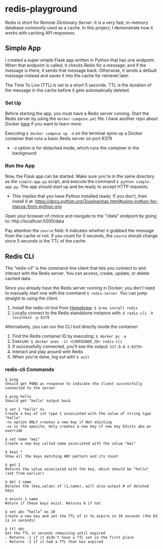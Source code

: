 # redis-playground

Redis is short for _Remote Dictionary Server_. It is a very fast, in-memory database commonly used as a cache. 
In this project, I demonstrate how it works with caching API responses. 

## Simple App
I created a super simple Flask app written in Python that has one endpoint. When that endpoint is called, it checks Redis for a message, and if the message is there, it sends that message back. Otherwise, it sends a default message instead and saves it into the cache for retrievel later.

The Time To Live (TTL) is set to a short 5 seconds. TTL is the duration of the message in the cache before it gets automatically
deleted.

### Set Up
Before starting the app, you must have a Redis server running. Start the Redis server by using the `docker-compose.yml` 
file. I have another repo about Docker [here](https://github.com/mai-thao/docker-playground) if you want to learn more.

Executing `$ docker compose up -d` on the terminal spins up a Docker container that runs a basic Redis server on port 6379
    
* `-d` option is for detached mode, which runs the container in the background

### Run the App
Now, the Flask app can be started. Make sure you're in the same directory as the `simple-app.py` script, and execute the command
`$ python simple-app.py`. The app should start up and be ready to accept HTTP requests.

* This implies that you have Python installed ready. If you don't, then install it at: https://docs.python.org/3/using/mac.html#using-python-for-macos-from-python-org

Open your browser of choice and navigate to the "/data" endpoint by going to: http://localhost:5000/data

Pay attention the `source` field. It indicates whether it grabbed the message from the cache or not. If you count for 5 
seconds, the `source` should change since 5 seconds is the TTL of the cache.

## Redis CLI
The "redis-cli" is the command-line client that lets you connect to and interact with the Redis server. You can access, create, update, or delete cached data. 

Since you already have the Redis server running in Docker, you don't need to manually start one with the command `$ redis-server`.  You can jump straight to using the client.

1) Install the redis-cli tool from [Homebrew](https://brew.sh/): `$ brew install redis`
2) Locally connect to the Redis standalone instance with: `$ redis-cli -h localhost -p 6379`

Alternatively, you can run the CLI tool directly inside the container:
1) Find the Redis container ID by executing: `$ docker ps -a`
2) Execute: `$ docker exec -it <CONTAINER_ID> redis-cli`
3) If successfully connected, you'll see the output: `127.0.0.1:6379> `
4) Interact and play around with Redis
5) When you're done, log out with `$ exit`

### redis-cli Commands
```
$ ping
Should get PONG as response to indicate the client successfully connected to the server

$ ping hello
Should get "hello" output back

$ set 1 "hello" nx
Create a key of int type 1 associated with the value of string type "hello"
-nx option ONLY creates a new key if Not eXisting
-xx is the oposite. Only creates a new key if new key EXists aka an override

$ set name "mai"
Create a new key called name associated with the value "mai"

$ keys *
Show all the keys matching ANY pattern and its count

$ get 1
Returns the value associated with the key, which should be "hello" (set from earlier)

$ del 1 name
Deletes the (key,value) of (1,name), will also output # of deleted keys

$ exists 1 name
Return if these keys exist. Returns 0 if not

$ set abc “hello” ex 10
Create a new key and set the TTL of it to expire in 10 seconds (the EX is in seconds)

$ ttl abc
Get the TTL in seconds remaining until expired
- Returns -1 if it didn't have a TTL set in the first place
- Returns -2 if it had a TTL that has expired
```
